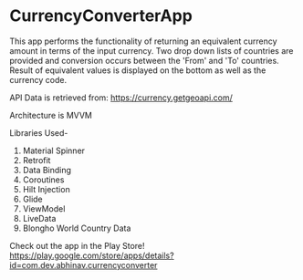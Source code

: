 # CurrencyConverterApp

This app performs the functionality of returning an equivalent currency amount in terms of the input currency. 
Two drop down lists of countries are provided and conversion occurs between the 'From' and 'To' countries. Result of equivalent values is displayed on the bottom as well as the currency code.

API Data is retrieved from: https://currency.getgeoapi.com/

Architecture is MVVM

Libraries Used-
1) Material Spinner
2) Retrofit
3) Data Binding
4) Coroutines
5) Hilt Injection
6) Glide
7) ViewModel
8) LiveData
9) Blongho World Country Data


Check out the app in the Play Store!  
https://play.google.com/store/apps/details?id=com.dev.abhinav.currencyconverter
